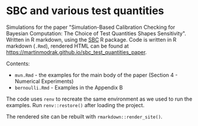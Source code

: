 # SBC and various test quantities

Simulations for the paper "Simulation-Based Calibration Checking for Bayesian Computation: The Choice of Test Quantities Shapes Sensitivity". Written in
R markdown, using the [SBC](https://hyunjimoon.github.io/SBC/) R package.
Code is written in R markdown (`.Rmd`), rendered HTML can be found at
https://martinmodrak.github.io/sbc_test_quantities_paper.

Contents:

- `mvn.Rmd` - the examples for the main body of the paper (Section 4 - Numerical Experiments)
- `bernoulli.Rmd` - Examples in the Appendix B

The code uses `renv` to recreate the same environment as we used to run the examples.
Run `renv::restore()` after loading the project.

The rendered site can be rebuilt with `rmarkdown::render_site()`.
